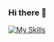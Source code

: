 ### Hi there 👋
[![My Skills](https://skillicons.dev/icons?i=js,html,css,sass,bootstrap,bash,bots,djang,figma,linux,ps,powershell,py,pycharm,sublime,tailwind,vscode,windows)](https://skillicons.dev)
<!--
**Azazzele/Azazzele** is a ✨ _special_ ✨ repository because its `README.md` (this file) appears on your GitHub profile.

Here are some ideas to get you started:

- 🔭 I’m currently working on ...
- 🌱 I’m currently learning ...
- 👯 I’m looking to collaborate on ...
- 🤔 I’m looking for help with ...
- 💬 Ask me about ...
- 📫 How to reach me: ...
- 😄 Pronouns: ...
- ⚡ Fun fact: ...
-->
